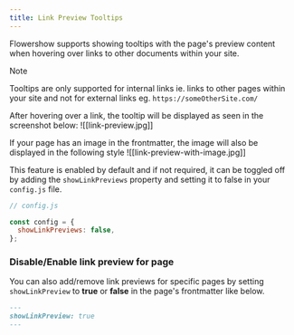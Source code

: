 ```yaml
---
title: Link Preview Tooltips
---
```


Flowershow supports showing tooltips with the page's preview content when hovering over links to other documents within your site.

> [!note]
> Tooltips are only supported for internal links ie. links to other pages within your site and not for external links eg. `https://someOtherSite.com/`

After hovering over a link, the tooltip will be displayed as seen in the screenshot below:
![[link-preview.jpg]]

If your page has an image in the frontmatter, the image will also be displayed in the following style
![[link-preview-with-image.jpg]]

This feature is enabled by default and if not required, it can be toggled off by adding the `showLinkPreviews` property and setting it to false in your `config.js` file.

```js
// config.js

const config = {
  showLinkPreviews: false,
};
```

### Disable/Enable link preview for page

You can also add/remove link previews for specific pages by setting  `showLinkPreview` to **true** or **false** in the page's frontmatter like below.

```md
---
showLinkPreview: true
---
```

